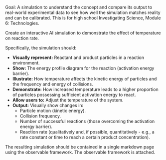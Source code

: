 
Goal: A simulation to understand the concept and compare its output to real-world experimental data to see how well the simulation matches reality and can be calibrated.  This is for high school Investigating Science, Module 6: Technologies.

Create an interactive AI simulation to demonstrate the effect of temperature on reaction rate.

Specifically, the simulation should:

* **Visually represent:** Reactant and product particles in a reaction environment.
* **Show:**  The energy profile diagram for the reaction (activation energy barrier).
* **Illustrate:** How temperature affects the kinetic energy of particles and the frequency and energy of collisions.
* **Demonstrate:** How increased temperature leads to a higher proportion of particles possessing sufficient activation energy to react.
* **Allow users to:**  Adjust the temperature of the system.
* **Output:**  Visually show changes in:
    * Particle motion (kinetic energy).
    * Collision frequency.
    * Number of successful reactions (those overcoming the activation energy barrier).
    * Reaction rate (qualitatively and, if possible, quantitatively - e.g., a rate constant or time to reach a certain product concentration).

The resulting simulation should be contained in a single markdown page using the observable framework. The observable framework is attached.
